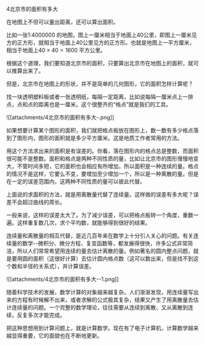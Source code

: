 4北京市的面积有多大

在地图上不但可以量出距离，还可以算出面积。

比如一张1:4000000	的地图，图上一厘米相当于地面上40公里，即图上一厘米见方的正方形，就相当于地面上40公里见方的正方形。也就是地图上一平方厘米，相当于地面上${ 40\times 40=1600 }$ 平方公里。

根据这个道理，我们要知道北京市的面积，只要算出北京市在地图上的面积，就可以推算出来了。

但是，北京市在地图上的形状，并不是简单的几何图形，它的面积怎样计算呢？

找一块透明塑料板或者一张透明纸，每隔一定距离，比如说每隔一厘米点上一排点，点和点的距离也是一厘米。这个很整齐的“格点”就是我们的工具。

![[attachments/4北京市的面积有多大-.png]]

如果想要计算某个图形的面积，我们就把格点板放在图形上，数一数有多少格点落到了图形内，图形的面积就是多少平方厘米。这是地质工作者常用的方法。

用这个方法求出来的面积是有误差的。你看，落在图形内的格点总是整数，而面积很可能不是整数。面积和格点是两种不同性质的量，比如让北京市的图形慢慢地变大，不管时间多短，它的面积也会相应有所增加，所以面积是一种连续的量。格点的情况不是这样，它要么不变，要增加至少增加一个，所以是一种离散的量。但是在一定的误差范围内，这两种不同性质的量可以彼此代替。

上面说的求面积的方法，就是用离散量代替了连续量。这样做的误差有多大呢？误差不会超过曲线的周长。

一般来说，这样的误差太大了。为了减少误差，可以把格点板转一个角度，重数一遍。这样重复数几次，求个平均数，就能够得到很好的结果。

连续量和离散量的相互代替，是近几百年来在数学上十分引人关心的问题。有关连续量的数学--微积分、微分方程、复变函数等，都发展得很快，许多公式非常简洁，所以人们常常希望用连续的量去估计离散的量。例如著名的圆内整点问题，就是要用圆的面积（这很好计算）去估计圆内格点数（这可以数出来，但是找不到这个数和半径的关系式），并计算误差。

![[attachments/4北京市的面积有多大--1.png]]

随着科学技术的发展，数学计算的对象越来越复杂。人们渐渐发现，用连续量写出来的方程有时候解不出来，或者求解的公式极其复杂，结果又产生了用离散量去估计连续量的问题。一个完整的数学理论，往往需要从连续到离散、又从离散到连续，反复多次才能完成。

把这种思想用到计算问题上，就是计算数学。现在有了电子计算机，计算数学越来越显得重要，它的面貌也在不断地更新。